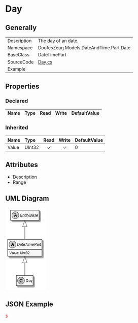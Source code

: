 ﻿# Day

## Generally

|||
|:-|:-|
|Description|The day of an date.|
|Namespace|DoofesZeug.Models.DateAndTime.Part.Date|
|BaseClass|DateTimePart|
|SourceCode|[Day.cs](../../../../DoofesZeug.Library/Src/Models/DateAndTime/Part/Date/Day.cs)|
|Example||

## Properties

### Declared

|Name|Type|Read|Write|DefaultValue|
|:---|:---|:--:|:---:|:-----------|

### Inherited

|Name|Type|Read|Write|DefaultValue|
|:---|:---|:--:|:---:|:-----------|
|Value|UInt32|&#x2713;|&#x2713;|0|

## Attributes

- Description
- Range

## UML Diagram

![Day.png](./Day.png "Day")

## JSON Example

```json
3
```

